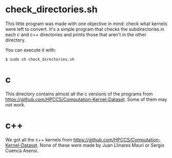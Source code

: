 # check_directories.sh

This little program was made with one objective in mind: check what kernels were left to convert. It's a simple program that checks the subdirectories in each c and c++ directories and prints those that aren't in the other directory.

You can execute it with:
```
$ sudo sh check_directories.sh
```

# c

This directory contains almost all the c versions of the programs from https://github.com/HPCCS/Computation-Kernel-Dataset. Some of them may not work.

# c++

We got all the c++ kernels from https://github.com/HPCCS/Computation-Kernel-Dataset. None of these were made by Juan Llinares Mauri or Sergio Cuenca Asensi.

